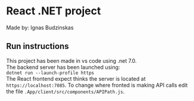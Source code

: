 # React .NET project

Made by: Ignas Budzinskas

## Run instructions

This project has been made in vs code using .net 7.0.  
The backend server has been launched using:  
`dotnet run --launch-profile https`  
The React frontend expect thinks the server is located at `https://localhost:7085`. To change where fronted is making API calls edit the file `.App/client/src/components/APIPath.js`.
